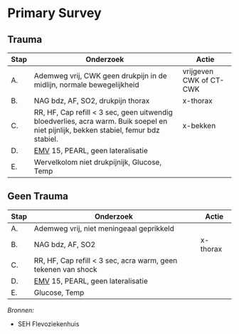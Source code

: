 Primary Survey
==============

Trauma
------

| Stap | Onderzoek                                                                                                                            | Actie                   |
|------|--------------------------------------------------------------------------------------------------------------------------------------|-------------------------|
| A.   | Ademweg vrij, CWK geen drukpijn in de midlijn, normale bewegelijkheid                                                                | vrijgeven CWK of CT-CWK |
| B.   | NAG bdz, AF, SO2, drukpijn thorax                                                                                                    | x-thorax                |
| C.   | RR, HF, Cap refill < 3 sec, geen uitwendig bloedverlies, acra warm. Buik soepel en niet pijnlijk, bekken stabiel, femur bdz stabiel. | x-bekken                |
| D.   | [EMV](emv.md) 15, PEARL, geen lateralisatie                                                                                          |                         |
| E.   | Wervelkolom niet drukpijnijk, Glucose, Temp                                                                                          |                         |

Geen Trauma
-----------

| Stap | Onderzoek                                                     | Actie    |
|------|---------------------------------------------------------------|----------|
| A.   | Ademweg vrij, niet meningeaal geprikkeld                      |          |
| B.   | NAG bdz, AF, SO2                                              | x-thorax |
| C.   | RR, HF, Cap refill < 3 sec, acra warm, geen tekenen van shock |          |
| D.   | [EMV](emv.md) 15, PEARL, geen lateralisatie                   |          |
| E.   | Glucose, Temp                                                 |          |

*Bronnen:*

-	SEH Flevoziekenhuis

